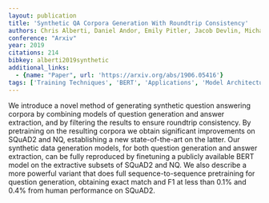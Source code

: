 ```yaml
---
layout: publication
title: 'Synthetic QA Corpora Generation With Roundtrip Consistency'
authors: Chris Alberti, Daniel Andor, Emily Pitler, Jacob Devlin, Michael Collins
conference: "Arxiv"
year: 2019
citations: 214
bibkey: alberti2019synthetic
additional_links:
  - {name: "Paper", url: 'https://arxiv.org/abs/1906.05416'}
tags: ['Training Techniques', 'BERT', 'Applications', 'Model Architecture', 'Pretraining Methods']
---
```

We introduce a novel method of generating synthetic question answering
corpora by combining models of question generation and answer extraction, and
by filtering the results to ensure roundtrip consistency. By pretraining on the
resulting corpora we obtain significant improvements on SQuAD2 and NQ,
establishing a new state-of-the-art on the latter. Our synthetic data
generation models, for both question generation and answer extraction, can be
fully reproduced by finetuning a publicly available BERT model on the
extractive subsets of SQuAD2 and NQ. We also describe a more powerful variant
that does full sequence-to-sequence pretraining for question generation,
obtaining exact match and F1 at less than 0.1% and 0.4% from human performance
on SQuAD2.
